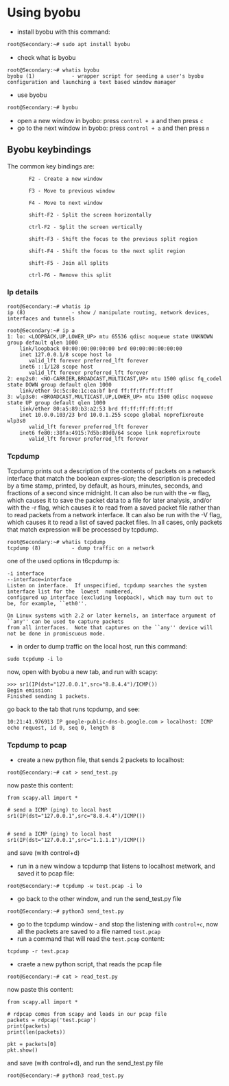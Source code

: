 # Using byobu
* install byobu with this command:
```bash
root@Secondary:~# sudo apt install byobu
```
* check what is byobu
```
root@Secondary:~# whatis byobu
byobu (1)            - wrapper script for seeding a user's byobu configuration and launching a text based window manager 
```
* use byobu
```bash
root@Secondary:~# byobu
```
* open a new window in byobo: press `control + a` and then press `c`
* go to the next window in byobo: press `control + a` and then press `n`
## Byobu keybindings
The common key bindings are:
```
       F2 - Create a new window

       F3 - Move to previous window

       F4 - Move to next window

       shift-F2 - Split the screen horizontally

       ctrl-F2 - Split the screen vertically

       shift-F3 - Shift the focus to the previous split region

       shift-F4 - Shift the focus to the next split region

       shift-F5 - Join all splits

       ctrl-F6 - Remove this split

```
### Ip details
```
root@Secondary:~# whatis ip
ip (8)               - show / manipulate routing, network devices, interfaces and tunnels

root@Secondary:~# ip a
1: lo: <LOOPBACK,UP,LOWER_UP> mtu 65536 qdisc noqueue state UNKNOWN group default qlen 1000
    link/loopback 00:00:00:00:00:00 brd 00:00:00:00:00:00
    inet 127.0.0.1/8 scope host lo
       valid_lft forever preferred_lft forever
    inet6 ::1/128 scope host
       valid_lft forever preferred_lft forever
2: enp2s0: <NO-CARRIER,BROADCAST,MULTICAST,UP> mtu 1500 qdisc fq_codel state DOWN group default qlen 1000
    link/ether 9c:5c:8e:1c:ea:bf brd ff:ff:ff:ff:ff:ff
3: wlp3s0: <BROADCAST,MULTICAST,UP,LOWER_UP> mtu 1500 qdisc noqueue state UP group default qlen 1000
    link/ether 80:a5:89:b3:a2:53 brd ff:ff:ff:ff:ff:ff
    inet 10.0.0.103/23 brd 10.0.1.255 scope global noprefixroute wlp3s0
       valid_lft forever preferred_lft forever
    inet6 fe80::38fa:4915:7d5b:89d0/64 scope link noprefixroute
       valid_lft forever preferred_lft forever
```
### Tcpdump
Tcpdump  prints out a description of the contents of packets on a network interface that match the boolean expres‐sion; the description is preceded by a time stamp, printed, by default, as hours, minutes, seconds, and  fractions of  a  second  since  midnight.  It can also be run with the -w flag, which causes it to save the packet data to a
       file for later analysis, and/or with the -r flag, which causes it to read from a saved packet file rather than  to
       read  packets  from  a  network interface.  It can also be run with the -V flag, which causes it to read a list of
       saved packet files. In all cases, only packets that match expression will be processed by tcpdump.

```
root@Secondary:~# whatis tcpdump
tcpdump (8)          - dump traffic on a network
```

one of the used options in t6cpdump is:
```
-i interface
--interface=interface
Listen on interface.  If unspecified, tcpdump searches the system interface list for the  lowest  numbered,
configured up interface (excluding loopback), which may turn out to be, for example, ``eth0''.

On Linux systems with 2.2 or later kernels, an interface argument of ``any'' can be used to capture packets
from all interfaces.  Note that captures on the ``any'' device will not be done in promiscuous mode.

```

* in order to dump traffic on the local host, run this command:
```
sudo tcpdump -i lo
```
now, open with byobu a new tab, and run with scapy:
```
>>> sr1(IP(dst="127.0.0.1",src="8.8.4.4")/ICMP())
Begin emission:
Finished sending 1 packets.
```
go back to the tab that runs tcpdump, and see:
```
10:21:41.976913 IP google-public-dns-b.google.com > localhost: ICMP echo request, id 0, seq 0, length 8
```

### Tcpdump to pcap
* create a new python file, that sends 2 packets to localhost:
```
root@Secondary:~# cat > send_test.py
```
now paste this content:
```
from scapy.all import *

# send a ICMP (ping) to local host
sr1(IP(dst="127.0.0.1",src="8.8.4.4")/ICMP())


# send a ICMP (ping) to local host 
sr1(IP(dst="127.0.0.1",src="1.1.1.1")/ICMP())
```
and save (with control+d)

* run in a new window a tcpdump that listens to localhost metwork, and saved it to pcap file:
```
root@Secondary:~# tcpdump -w test.pcap -i lo
```
* go back to the other window, and run the send_test.py file
```
root@Secondary:~# python3 send_test.py
```
* go to the tcpdump window - and stop the listening with `control+c`, now all the packets are saved to a file named `test.pcap`
* run a command that will read the `test.pcap` content:
```
tcpdump -r test.pcap
```
* craete a new python script, that reads the pcap file
```
root@Secondary:~# cat > read_test.py
```
now paste this content:
```
from scapy.all import *

# rdpcap comes from scapy and loads in our pcap file
packets = rdpcap('test.pcap')
print(packets)
print(len(packets))

pkt = packets[0]
pkt.show()
```
and save (with control+d), and run the send_test.py file
```
root@Secondary:~# python3 read_test.py
```

